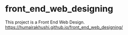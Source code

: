 # front_end_web_designing
This project is a Front End Web Design.
https://humairakhushi.github.io/front_end_web_designing/
